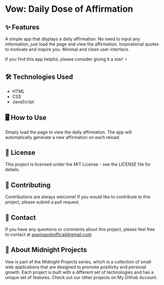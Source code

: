 # Vow: Daily Dose of Affirmation

## ✨ Features
A simple app that displays a daily affirmation.
No need to input any information, just load the page and view the affirmation.
Inspirational quotes to motivate and inspire you.
Minimal and clean user interface.

If you find this app helpful, please consider giving it a star! ⭐️

## 🛠️ Technologies Used
- HTML
- CSS
- JavaScript

## 🖥️ How to Use
Simply load the page to view the daily affirmation.
The app will automatically generate a new affirmation on each reload.

## 📝 License
This project is licensed under the MIT License - see the LICENSE file for details.

## 🤝 Contributing
Contributions are always welcome! If you would like to contribute to this project, please submit a pull request.

## 📧 Contact
If you have any questions or comments about this project, please feel free to contact at aswinasokofficail@gmail.com

## 🌟 About Midnight Projects
Vow is part of the Midnight Projects series, which is a collection of small web applications that are designed to promote positivity and personal growth.
Each project is built with a different set of technologies and has a unique set of features.
Check out our other projects on My Github Account.
